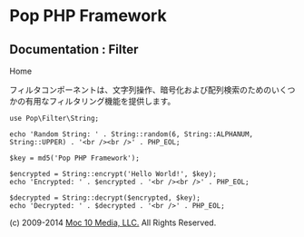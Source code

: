 Pop PHP Framework
=================

Documentation : Filter
----------------------

Home

フィルタコンポーネントは、文字列操作、暗号化および配列検索のためのいくつかの有用なフィルタリング機能を提供します。

    use Pop\Filter\String;

    echo 'Random String: ' . String::random(6, String::ALPHANUM, String::UPPER) . '<br /><br />' . PHP_EOL;

    $key = md5('Pop PHP Framework');

    $encrypted = String::encrypt('Hello World!', $key);
    echo 'Encrypted: ' . $encrypted . '<br /><br />' . PHP_EOL;

    $decrypted = String::decrypt($encrypted, $key);
    echo 'Decrypted: ' . $decrypted . '<br />' . PHP_EOL;

\(c) 2009-2014 [Moc 10 Media, LLC.](http://www.moc10media.com) All
Rights Reserved.
